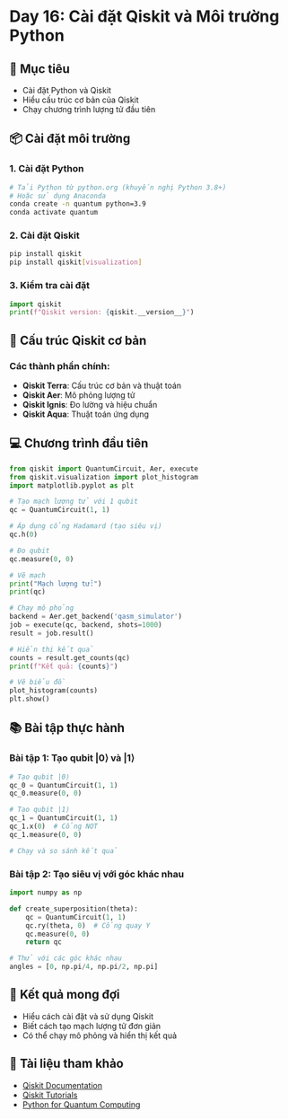 # Day 16: Cài đặt Qiskit và Môi trường Python

## 🎯 Mục tiêu
- Cài đặt Python và Qiskit
- Hiểu cấu trúc cơ bản của Qiskit
- Chạy chương trình lượng tử đầu tiên

## 📦 Cài đặt môi trường

### 1. Cài đặt Python
```bash
# Tải Python từ python.org (khuyến nghị Python 3.8+)
# Hoặc sử dụng Anaconda
conda create -n quantum python=3.9
conda activate quantum
```

### 2. Cài đặt Qiskit
```bash
pip install qiskit
pip install qiskit[visualization]
```

### 3. Kiểm tra cài đặt
```python
import qiskit
print(f"Qiskit version: {qiskit.__version__}")
```

## 🔧 Cấu trúc Qiskit cơ bản

### Các thành phần chính:
- **Qiskit Terra**: Cấu trúc cơ bản và thuật toán
- **Qiskit Aer**: Mô phỏng lượng tử
- **Qiskit Ignis**: Đo lường và hiệu chuẩn
- **Qiskit Aqua**: Thuật toán ứng dụng

## 💻 Chương trình đầu tiên

```python
from qiskit import QuantumCircuit, Aer, execute
from qiskit.visualization import plot_histogram
import matplotlib.pyplot as plt

# Tạo mạch lượng tử với 1 qubit
qc = QuantumCircuit(1, 1)

# Áp dụng cổng Hadamard (tạo siêu vị)
qc.h(0)

# Đo qubit
qc.measure(0, 0)

# Vẽ mạch
print("Mạch lượng tử:")
print(qc)

# Chạy mô phỏng
backend = Aer.get_backend('qasm_simulator')
job = execute(qc, backend, shots=1000)
result = job.result()

# Hiển thị kết quả
counts = result.get_counts(qc)
print(f"Kết quả: {counts}")

# Vẽ biểu đồ
plot_histogram(counts)
plt.show()
```

## 📚 Bài tập thực hành

### Bài tập 1: Tạo qubit |0⟩ và |1⟩
```python
# Tạo qubit |0⟩
qc_0 = QuantumCircuit(1, 1)
qc_0.measure(0, 0)

# Tạo qubit |1⟩
qc_1 = QuantumCircuit(1, 1)
qc_1.x(0)  # Cổng NOT
qc_1.measure(0, 0)

# Chạy và so sánh kết quả
```

### Bài tập 2: Tạo siêu vị với góc khác nhau
```python
import numpy as np

def create_superposition(theta):
    qc = QuantumCircuit(1, 1)
    qc.ry(theta, 0)  # Cổng quay Y
    qc.measure(0, 0)
    return qc

# Thử với các góc khác nhau
angles = [0, np.pi/4, np.pi/2, np.pi]
```

## 🎯 Kết quả mong đợi
- Hiểu cách cài đặt và sử dụng Qiskit
- Biết cách tạo mạch lượng tử đơn giản
- Có thể chạy mô phỏng và hiển thị kết quả

## 📖 Tài liệu tham khảo
- [Qiskit Documentation](https://qiskit.org/documentation/)
- [Qiskit Tutorials](https://qiskit.org/documentation/tutorials.html)
- [Python for Quantum Computing](https://qiskit.org/textbook/preface.html) 